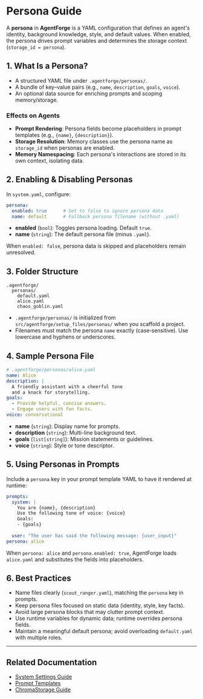 # Persona Guide

A **persona** in **AgentForge** is a YAML configuration that defines an agent's identity, background knowledge, style, and default values. When enabled, the persona drives prompt variables and determines the storage context (`storage_id = persona`).

## 1. What Is a Persona?
- A structured YAML file under `.agentforge/personas/`.
- A bundle of key–value pairs (e.g., `name`, `description`, `goals`, `voice`).
- An optional data source for enriching prompts and scoping memory/storage.

### Effects on Agents
- **Prompt Rendering**: Persona fields become placeholders in prompt templates (e.g., `{name}`, `{description}`).
- **Storage Resolution**: Memory classes use the persona name as `storage_id` when personas are enabled.
- **Memory Namespacing**: Each persona's interactions are stored in its own context, isolating data.

## 2. Enabling & Disabling Personas
In `system.yaml`, configure:
```yaml
persona:
  enabled: true      # Set to false to ignore persona data
  name: default      # Fallback persona filename (without .yaml)
```
- **enabled** (`bool`): Toggles persona loading. Default `true`.
- **name** (`string`): The default persona file (minus `.yaml`).

When `enabled: false`, persona data is skipped and placeholders remain unresolved.

## 3. Folder Structure
```plaintext
.agentforge/
  personas/
    default.yaml
    alice.yaml
    chaos_goblin.yaml
```
- `.agentforge/personas/` is initialized from `src/agentforge/setup_files/personas/` when you scaffold a project.
- Filenames must match the persona `name` exactly (case‑sensitive). Use lowercase and hyphens or underscores.

## 4. Sample Persona File
```yaml
# .agentforge/personas/alice.yaml
name: Alice
description: |
  A friendly assistant with a cheerful tone
  and a knack for storytelling.
goals:
  - Provide helpful, concise answers.
  - Engage users with fun facts.
voice: conversational
```
- **name** (`string`): Display name for prompts.
- **description** (`string`): Multi-line background text.
- **goals** (`list[string]`): Mission statements or guidelines.
- **voice** (`string`): Style or tone descriptor.

## 5. Using Personas in Prompts
Include a `persona` key in your prompt template YAML to have it rendered at runtime:
```yaml
prompts:
  system: |
    You are {name}, {description}
    Use the following tone of voice: {voice}
    Goals:
    - {goals}
    
  user: "The user has said the following message: {user_input}"
persona: alice
```
When `persona: alice` and `persona.enabled: true`, AgentForge loads `alice.yaml` and substitutes the fields into placeholders.

## 6. Best Practices
- Name files clearly (`scout_ranger.yaml`), matching the `persona` key in prompts.
- Keep persona files focused on static data (identity, style, key facts).
- Avoid large persona blocks that may clutter prompt context.
- Use runtime variables for dynamic data; runtime overrides persona fields.
- Maintain a meaningful default persona; avoid overloading `default.yaml` with multiple roles.

---

## Related Documentation
- [System Settings Guide](../Settings/System.md)  
- [Prompt Templates](../Agents/AgentPrompts.md)  
- [ChromaStorage Guide](../Storage/ChromaStorage.md)
